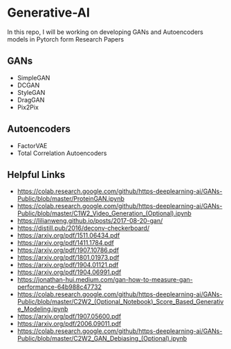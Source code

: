 # Generative-AI

In this repo, I will be working on developing GANs and Autoencoders models in Pytorch form Research Papers

## GANs

- SimpleGAN
- DCGAN
- StyleGAN
- DragGAN
- Pix2Pix

## Autoencoders

- FactorVAE
- Total Correlation Autoencoders

## Helpful Links

- https://colab.research.google.com/github/https-deeplearning-ai/GANs-Public/blob/master/ProteinGAN.ipynb
- https://colab.research.google.com/github/https-deeplearning-ai/GANs-Public/blob/master/C1W2_Video_Generation_(Optional).ipynb
- https://lilianweng.github.io/posts/2017-08-20-gan/
- https://distill.pub/2016/deconv-checkerboard/
- https://arxiv.org/pdf/1511.06434.pdf
- https://arxiv.org/pdf/1411.1784.pdf
- https://arxiv.org/pdf/1907.10786.pdf
- https://arxiv.org/pdf/1801.01973.pdf
- https://arxiv.org/pdf/1904.01121.pdf
- https://arxiv.org/pdf/1904.06991.pdf
- https://jonathan-hui.medium.com/gan-how-to-measure-gan-performance-64b988c47732
- https://colab.research.google.com/github/https-deeplearning-ai/GANs-Public/blob/master/C2W2_(Optional_Notebook)_Score_Based_Generative_Modeling.ipynb
- https://arxiv.org/pdf/1907.05600.pdf
- https://arxiv.org/pdf/2006.09011.pdf
- https://colab.research.google.com/github/https-deeplearning-ai/GANs-Public/blob/master/C2W2_GAN_Debiasing_(Optional).ipynb
